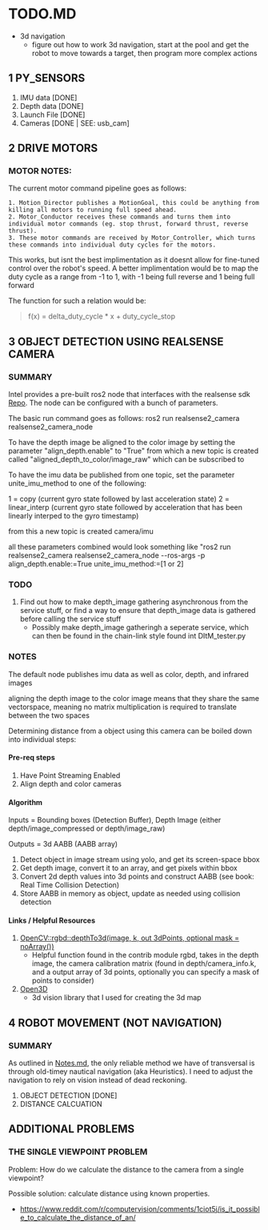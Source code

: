 # TODO.MD
- 3d navigation 
	- figure out how to work 3d navigation, start at the pool and get the robot to move towards a target, then program more complex actions



## 1 PY_SENSORS
1. IMU data [DONE]
2. Depth data [DONE]
3. Launch File [DONE]
4. Cameras [DONE | SEE: usb_cam]


## 2 DRIVE MOTORS
### MOTOR NOTES:
The current motor command pipeline goes as follows:
		
	1. Motion_Director publishes a MotionGoal, this could be anything from killing all motors to running full speed ahead.
	2. Motor_Conductor receives these commands and turns them into individual motor commands (eg. stop thrust, forward thrust, reverse thrust).
	3. These motor commands are received by Motor_Controller, which turns these commands into individual duty cycles for the motors.

This works, but isnt the best implimentation as it doesnt allow for fine-tuned control over the robot's speed. 
A better implimentation would be to map the duty cycle as a range from -1 to 1, with -1 being full reverse and 1 being full forward

The function for such a relation would be:
> f(x) = delta_duty_cycle * x + duty_cycle_stop


## 3 OBJECT DETECTION USING REALSENSE CAMERA
### SUMMARY 
Intel provides a pre-built ros2 node that interfaces with the realsense sdk [Repo](https://github.com/IntelRealSense/realsense-ros).
The node can be configured with a bunch of parameters. 

The basic run command goes as follows: 
ros2 run realsense2_camera realsense2_camera_node

To have the depth image be aligned to the color image by setting the parameter "align_depth.enable" to "True" from which a new topic is created called "aligned_depth_to_color/image_raw" which can be subscribed to

To have the imu data be published from one topic, set the parameter unite_imu_method to one of the following:

1 = copy (current gyro state followed by last acceleration state)
2 = linear_interp (current gyro state followed by acceleration that has been linearly interped to the gyro timestamp)

from this a new topic is created camera/imu

all these parameters combined would look something like "ros2 run realsense2_camera realsense2_camera_node --ros-args -p align_depth.enable:=True unite_imu_method:=[1 or 2]

### TODO
1. Find out how to make depth_image gathering asynchronous from the service stuff, or find a way to ensure that depth_image data is gathered before calling the service stuff
	- Possibly make depth_image gatheringh a seperate service, which can then be found in the chain-link style found int DItM_tester.py

### NOTES
The default node publishes imu data as well as color, depth, and infrared images

aligning the depth image to the color image means that they share the same vectorspace, meaning no matrix multiplication is required to translate between the two spaces

Determining distance from a object using this camera can be boiled down into individual steps:
#### Pre-req steps
1. Have Point Streaming Enabled
2. Align depth and color cameras

#### Algorithm
Inputs = Bounding boxes (Detection Buffer), Depth Image (either depth/image_compressed or depth/image_raw)

Outputs = 3d AABB (AABB array) 
1. Detect object in image stream using yolo, and get its screen-space bbox
2. Get depth image, convert it to an array, and get pixels within bbox
3. Convert 2d depth values into 3d points and construct AABB (see book: Real Time Collision Detection)
4. Store AABB in memory as object, update as needed using collision detection 

#### Links / Helpful Resources
1. [OpenCV::rgbd::depthTo3d(image, k, out 3dPoints, optional mask = noArray())](https://docs.opencv.org/4.x/d2/d3a/group__rgbd.html#ga403eeb581b09684f7e24f7c157086dd6)
	- Helpful function found in the contrib module rgbd, takes in the depth image, the camera calibration matrix (found in depth/camera_info.k, and a output array of 3d points, optionally you can specify a mask of points to consider)
2. [Open3D](https://www.open3d.org/docs/0.18.0/getting_started.html)
	- 3d vision library that I used for creating the 3d map



## 4 ROBOT MOVEMENT (NOT NAVIGATION)

### SUMMARY
As outlined in [Notes.md](Notes.md), the only reliable method we have of transversal is through old-timey nautical navigation (aka Heuristics). 
I need to adjust the navigation to rely on vision instead of dead reckoning.

1. OBJECT DETECTION [DONE]
2. DISTANCE CALCUATION

<!-- This only works if we have a better accelerometer -->
<!-- ### SUMMARY: 
As outlined in Notes.md, the goal is to have the robot move from coordinate to coordinate like verticies in a graph.

This is all well and good, but how do we move from vertex to vertex in a safe and efficient fashion? 

We need a controller that can somehow calculate the required duty cycle to bring us to a certain position. 

[TODO]: Look into PID Controllers
https://gamzeyilan1.medium.com/pid-controller-for-absolute-beginners-4a49c58c8098  -->


## ADDITIONAL PROBLEMS

### THE SINGLE VIEWPOINT PROBLEM

Problem: How do we calculate the distance to the camera from a single viewpoint?

Possible solution: calculate distance using known properties. 
- https://www.reddit.com/r/computervision/comments/1ciot5j/is_it_possible_to_calculate_the_distance_of_an/

